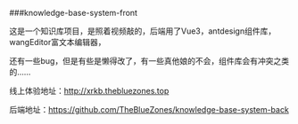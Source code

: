 ###knowledge-base-system-front

这是一个知识库项目，是照着视频敲的，后端用了Vue3，antdesign组件库，wangEditor富文本编辑器，

还有一些bug，但是有些是懒得改了，有一些真他娘的不会，组件库会有冲突之类的……

线上体验地址：http://xrkb.thebluezones.top

后端地址：https://github.com/TheBlueZones/knowledge-base-system-back

